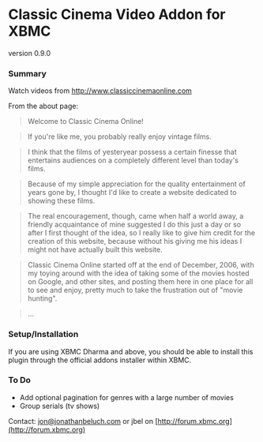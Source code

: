 Classic Cinema Video Addon for XBMC
====================================
version 0.9.0

### Summary
Watch videos from http://www.classiccinemaonline.com

From the about page:
> Welcome to Classic Cinema Online!

> If you're like me, you probably really enjoy vintage films.

> I think that the films of yesteryear possess a certain finesse that 
> entertains audiences on a completely different level than today's 
> films.

> Because of my simple appreciation for the quality entertainment of 
> years gone by, I thought I'd like to create a website dedicated to 
> showing these films.

> The real encouragement, though, came when half a world away, a 
> friendly acquaintance of mine suggested I do this just a day or so 
> after I first thought of the idea, so I really like to give him 
> credit for the creation of this website, because without his giving 
> me his ideas I might not have actually built this website.

> Classic Cinema Online started off at the end of December, 2006, with 
> my toying around with the idea of taking some of the movies hosted on
> Google, and other sites, and posting them here in one place for all 
> to see and enjoy, pretty much to take the frustration out of "movie 
> hunting".

> ...

### Setup/Installation
If you are using XBMC Dharma and above, you should be able to install
this plugin through the official addons installer within XBMC. 

### To Do 
* Add optional pagination for genres with a large number of movies
* Group serials (tv shows)

Contact: <jon@jonathanbeluch.com> or jbel on [http://forum.xbmc.org](http://forum.xbmc.org)
